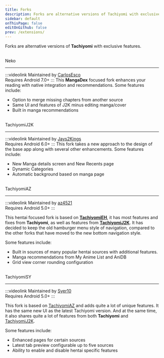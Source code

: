 ```yaml
---
title: Forks
description: Forks are alternative versions of Tachiyomi with exclusive features.
sidebar: default
onThisPage: false
editOnGithub: false
prev: /extensions/
---
```


Forks are alternative versions of **Tachiyomi** with exclusive features.

<br>

<div class="contentHeader contentIcon">
    <g-image class="inline align-top" src="/img/forks_logo-neko.png" width="48" height="48" fit="contain" immediate />
    <g-link to="/forks/Neko/" class="align-middle ml-2 text-3xl">Neko</g-link>
</div>

<hr>

:::videolink
Maintained by [CarlosEsco](https://github.com/CarlosEsco)
<br>Requires Android 7.0+
:::
This **MangaDex** focused fork enhances your reading with native integration and recommendations.
Some features include:
* Option to merge missing chapters from another source
* Same UI and features of J2K minus editing manga/cover
* Built in manga recommendations

<br>

<div class="contentHeader contentIcon">
    <g-image class="inline align-top" src="/img/forks_logo-j2k.png" width="48" height="48" fit="contain" immediate />
    <g-link to="/forks/TachiyomiJ2K/" class="align-middle ml-2 text-3xl">TachiyomiJ2K</g-link>
</div>


<hr>

:::videolink
Maintained by [Jays2Kings](https://github.com/Jays2Kings)
<br>Requires Android 6.0+
:::
This fork takes a new approach to the design of the base app along with several other enhancements.
Some features include:
* New Manga details screen and New Recents page
* Dynamic Categories
* Automatic background based on manga page

<br>

<div class="contentHeader contentIcon">
    <g-image class="inline align-top" src="/img/forks_logo-az.png" width="48" height="48" fit="contain" immediate />
    <g-link to="/forks/TachiyomiAZ/" class="align-middle ml-2 text-3xl">TachiyomiAZ</g-link>
</div>

<hr>

:::videolink
Maintained by [az4521](https://github.com/az4521)
<br>Requires Android 5.0+
:::

This hentai focused fork is based on **[TachiyomiEH](/forks/TachiyomiEH/)**, it has most features and fixes from **Tachiyomi**, as well as features from **[TachiyomiJ2K](/forks/TachiyomiJ2K/)**. It has decided to keep the old hamburger menu style of navigation, compared to the other forks that have moved to the new bottom navigation style.

Some features include:
* Built in sources of many popular hentai sources with additional features.
* Manga recommendations from My Anime List and AniDB
* Grid view corner rounding configuration

<br>

<div class="contentHeader contentIcon">
    <g-image class="inline align-top" src="/img/forks_logo-sy.png" width="48" height="48" fit="contain" immediate />
    <g-link to="/forks/TachiyomiSY/" class="align-middle ml-2 text-3xl">TachiyomiSY</g-link>
</div>

<hr>

:::videolink
Maintained by [Syer10](https://github.com/jobobby04)
<br>Requires Android 5.0+
:::

This fork is based on [TachiyomiAZ](/forks/TachiyomiAZ/) and adds quite a lot of unique features. It has the same new UI as the latest Tachiyomi version. And at the same time, it also shares quite a lot of features from both **Tachiyomi** and [TachiyomiJ2K](/forks/TachiyomiJ2K/).

Some features include:
* Enhanced pages for certain sources
* Latest tab preview configurable up to five sources
* Ability to enable and disable hentai specific features
